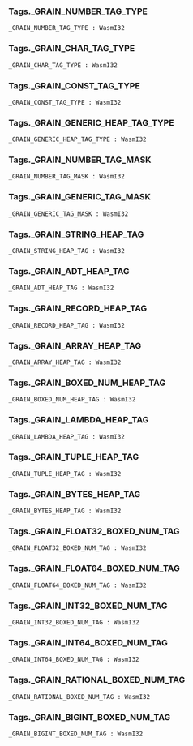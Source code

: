 ### Tags.**_GRAIN_NUMBER_TAG_TYPE**

```grain
_GRAIN_NUMBER_TAG_TYPE : WasmI32
```

### Tags.**_GRAIN_CHAR_TAG_TYPE**

```grain
_GRAIN_CHAR_TAG_TYPE : WasmI32
```

### Tags.**_GRAIN_CONST_TAG_TYPE**

```grain
_GRAIN_CONST_TAG_TYPE : WasmI32
```

### Tags.**_GRAIN_GENERIC_HEAP_TAG_TYPE**

```grain
_GRAIN_GENERIC_HEAP_TAG_TYPE : WasmI32
```

### Tags.**_GRAIN_NUMBER_TAG_MASK**

```grain
_GRAIN_NUMBER_TAG_MASK : WasmI32
```

### Tags.**_GRAIN_GENERIC_TAG_MASK**

```grain
_GRAIN_GENERIC_TAG_MASK : WasmI32
```

### Tags.**_GRAIN_STRING_HEAP_TAG**

```grain
_GRAIN_STRING_HEAP_TAG : WasmI32
```

### Tags.**_GRAIN_ADT_HEAP_TAG**

```grain
_GRAIN_ADT_HEAP_TAG : WasmI32
```

### Tags.**_GRAIN_RECORD_HEAP_TAG**

```grain
_GRAIN_RECORD_HEAP_TAG : WasmI32
```

### Tags.**_GRAIN_ARRAY_HEAP_TAG**

```grain
_GRAIN_ARRAY_HEAP_TAG : WasmI32
```

### Tags.**_GRAIN_BOXED_NUM_HEAP_TAG**

```grain
_GRAIN_BOXED_NUM_HEAP_TAG : WasmI32
```

### Tags.**_GRAIN_LAMBDA_HEAP_TAG**

```grain
_GRAIN_LAMBDA_HEAP_TAG : WasmI32
```

### Tags.**_GRAIN_TUPLE_HEAP_TAG**

```grain
_GRAIN_TUPLE_HEAP_TAG : WasmI32
```

### Tags.**_GRAIN_BYTES_HEAP_TAG**

```grain
_GRAIN_BYTES_HEAP_TAG : WasmI32
```

### Tags.**_GRAIN_FLOAT32_BOXED_NUM_TAG**

```grain
_GRAIN_FLOAT32_BOXED_NUM_TAG : WasmI32
```

### Tags.**_GRAIN_FLOAT64_BOXED_NUM_TAG**

```grain
_GRAIN_FLOAT64_BOXED_NUM_TAG : WasmI32
```

### Tags.**_GRAIN_INT32_BOXED_NUM_TAG**

```grain
_GRAIN_INT32_BOXED_NUM_TAG : WasmI32
```

### Tags.**_GRAIN_INT64_BOXED_NUM_TAG**

```grain
_GRAIN_INT64_BOXED_NUM_TAG : WasmI32
```

### Tags.**_GRAIN_RATIONAL_BOXED_NUM_TAG**

```grain
_GRAIN_RATIONAL_BOXED_NUM_TAG : WasmI32
```

### Tags.**_GRAIN_BIGINT_BOXED_NUM_TAG**

```grain
_GRAIN_BIGINT_BOXED_NUM_TAG : WasmI32
```


